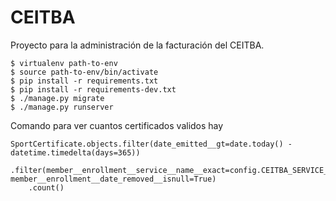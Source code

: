 # CEITBA

Proyecto para la administración de la facturación del CEITBA.

    $ virtualenv path-to-env
    $ source path-to-env/bin/activate
    $ pip install -r requirements.txt
    $ pip install -r requirements-dev.txt
    $ ./manage.py migrate
    $ ./manage.py runserver

Comando para ver cuantos certificados validos hay

    SportCertificate.objects.filter(date_emitted__gt=date.today() - datetime.timedelta(days=365))
        .filter(member__enrollment__service__name__exact=config.CEITBA_SERVICE_NAME, member__enrollment__date_removed__isnull=True)
        .count()
